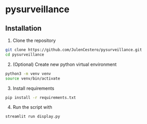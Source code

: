 # pysurveillance

## Installation

1. Clone the repository

```bash
git clone https://github.com/JulenCestero/pysurveillance.git
cd pysurveillance
```

2. (Optional) Create new python virtual environment 

```bash
python3 -m venv venv
source venv/bin/activate
```

3. Install requirements

```bash
pip install -r requirements.txt
```

4. Run the script with

```bash
streamlit run display.py
```
